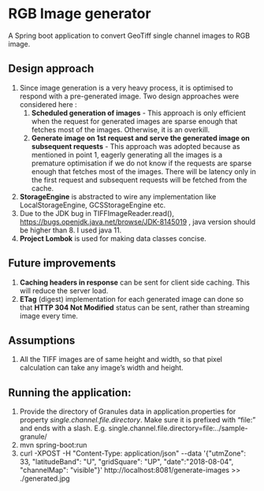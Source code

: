 # RGB Image generator
A Spring boot application to convert GeoTiff single channel images to RGB image.

## Design approach 
1. Since image generation is a very heavy process, it is optimised to respond with a pre-generated image. Two design approaches were considered here :
    1. **Scheduled generation of images** - This approach is only efficient when the request for generated images are sparse enough that fetches most of the images. Otherwise, it is an overkill.
    1. **Generate image on 1st request and serve the generated image on subsequent requests** - This approach was adopted because as mentioned in point 1, eagerly generating all the images is a premature optimisation if we do not know if the requests are sparse enough that fetches most of the images. There will be latency only in the first request and subsequent requests will be fetched from the cache.
1. **StorageEngine** is abstracted to wire any implementation like LocalStorageEngine, GCSStorageEngine etc.
1. Due to the JDK bug in TIFFImageReader.read(), https://bugs.openjdk.java.net/browse/JDK-8145019 , java version should be higher than 8. I used java 11.
1. **Project Lombok** is used for making data classes concise.

## Future improvements
1. **Caching headers in response** can be sent for client side caching. This will reduce the server load.
1. **ETag** (digest) implementation for each generated image can done so that **HTTP 304 Not Modified** status can be sent, rather than streaming image every time.

## Assumptions
1. All the TIFF images are of same height and width, so that pixel calculation can take any image’s width and height.

## Running the application:
1. Provide the directory of Granules data in application.properties for property *single.channel.file.directory*. Make sure it is prefixed with “file:” and ends with a slash. E.g. single.channel.file.directory=file:../sample-granule/ 
1. mvn spring-boot:run
1. curl -XPOST -H "Content-Type: application/json" --data '{"utmZone": 33, "latitudeBand": "U", "gridSquare": "UP", "date":"2018-08-04", "channelMap": "visible"}' http://localhost:8081/generate-images >> ./generated.jpg
